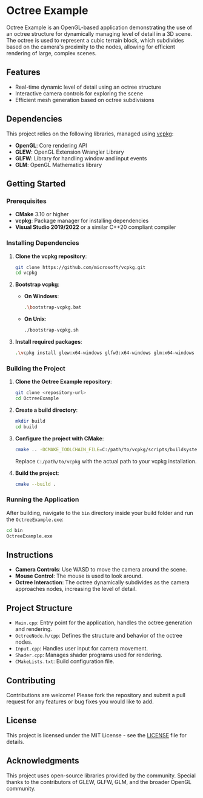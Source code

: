 
# Octree Example

Octree Example is an OpenGL-based application demonstrating the use of an octree structure for dynamically managing level of detail in a 3D scene. The octree is used to represent a cubic terrain block, which subdivides based on the camera's proximity to the nodes, allowing for efficient rendering of large, complex scenes.

## Features

- Real-time dynamic level of detail using an octree structure
- Interactive camera controls for exploring the scene
- Efficient mesh generation based on octree subdivisions

## Dependencies

This project relies on the following libraries, managed using [vcpkg](https://github.com/microsoft/vcpkg):

- **OpenGL**: Core rendering API
- **GLEW**: OpenGL Extension Wrangler Library
- **GLFW**: Library for handling window and input events
- **GLM**: OpenGL Mathematics library

## Getting Started

### Prerequisites

- **CMake** 3.10 or higher
- **vcpkg**: Package manager for installing dependencies
- **Visual Studio 2019/2022** or a similar C++20 compliant compiler

### Installing Dependencies

1. **Clone the vcpkg repository**:

   ```bash
   git clone https://github.com/microsoft/vcpkg.git
   cd vcpkg
   ```

2. **Bootstrap vcpkg**:

   - **On Windows**:

     ```bash
     .\bootstrap-vcpkg.bat
     ```

   - **On Unix**:

     ```bash
     ./bootstrap-vcpkg.sh
     ```

3. **Install required packages**:

   ```bash
   .\vcpkg install glew:x64-windows glfw3:x64-windows glm:x64-windows
   ```

### Building the Project

1. **Clone the Octree Example repository**:

   ```bash
   git clone <repository-url>
   cd OctreeExample
   ```

2. **Create a build directory**:

   ```bash
   mkdir build
   cd build
   ```

3. **Configure the project with CMake**:

   ```bash
   cmake .. -DCMAKE_TOOLCHAIN_FILE=C:/path/to/vcpkg/scripts/buildsystems/vcpkg.cmake
   ```

   Replace `C:/path/to/vcpkg` with the actual path to your vcpkg installation.

4. **Build the project**:

   ```bash
   cmake --build .
   ```

### Running the Application

After building, navigate to the `bin` directory inside your build folder and run the `OctreeExample.exe`:

```bash
cd bin
OctreeExample.exe
```

## Instructions

- **Camera Controls**: Use WASD to move the camera around the scene.
- **Mouse Control**: The mouse is used to look around.
- **Octree Interaction**: The octree dynamically subdivides as the camera approaches nodes, increasing the level of detail.

## Project Structure

- `Main.cpp`: Entry point for the application, handles the octree generation and rendering.
- `OctreeNode.h/cpp`: Defines the structure and behavior of the octree nodes.
- `Input.cpp`: Handles user input for camera movement.
- `Shader.cpp`: Manages shader programs used for rendering.
- `CMakeLists.txt`: Build configuration file.

## Contributing

Contributions are welcome! Please fork the repository and submit a pull request for any features or bug fixes you would like to add.

## License

This project is licensed under the MIT License - see the [LICENSE](LICENSE) file for details.

## Acknowledgments

This project uses open-source libraries provided by the community. Special thanks to the contributors of GLEW, GLFW, GLM, and the broader OpenGL community.
